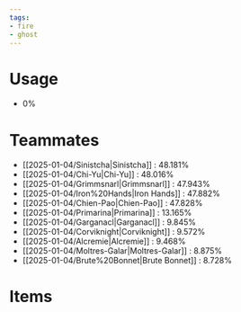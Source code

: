 ```yaml
---
tags:
- fire
- ghost
---
```

# Usage
- 0%
# Teammates
- [[2025-01-04/Sinistcha|Sinistcha]] : 48.181%
- [[2025-01-04/Chi-Yu|Chi-Yu]] : 48.016%
- [[2025-01-04/Grimmsnarl|Grimmsnarl]] : 47.943%
- [[2025-01-04/Iron%20Hands|Iron Hands]] : 47.882%
- [[2025-01-04/Chien-Pao|Chien-Pao]] : 47.828%
- [[2025-01-04/Primarina|Primarina]] : 13.165%
- [[2025-01-04/Garganacl|Garganacl]] : 9.845%
- [[2025-01-04/Corviknight|Corviknight]] : 9.572%
- [[2025-01-04/Alcremie|Alcremie]] : 9.468%
- [[2025-01-04/Moltres-Galar|Moltres-Galar]] : 8.875%
- [[2025-01-04/Brute%20Bonnet|Brute Bonnet]] : 8.728%
# Items